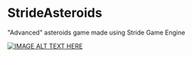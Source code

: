 # StrideAsteroids
"Advanced" asteroids game made using Stride Game Engine

[![IMAGE ALT TEXT HERE](https://img.youtube.com/vi/YOUTUBE_VIDEO_ID_HERE/0.jpg)](https://www.youtube.com/watch?v=jxjQYOmRtO8)
